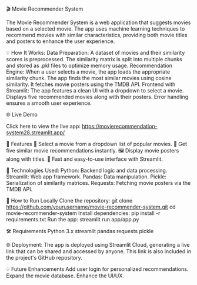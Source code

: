 🎬 Movie Recommender System


The Movie Recommender System is a web application that suggests movies based on a selected movie. The app uses machine learning techniques to recommend movies with similar characteristics, providing both movie titles and posters to enhance the user experience.

💡 How It Works:
Data Preparation:
A dataset of movies and their similarity scores is preprocessed.
The similarity matrix is split into multiple chunks and stored as .pkl files to optimize memory usage.
Recommendation Engine:
When a user selects a movie, the app loads the appropriate similarity chunk.
The app finds the most similar movies using cosine similarity.
It fetches movie posters using the TMDB API.
Frontend with Streamlit:
The app features a clean UI with a dropdown to select a movie.
Displays five recommended movies along with their posters.
Error handling ensures a smooth user experience.

🌐 Live Demo

Click here to view the live app: https://movierecommendation-system28.streamlit.app/

🚀 Features
🎥 Select a movie from a dropdown list of popular movies.
🤖 Get five similar movie recommendations instantly.
🖼️ Display movie posters along with titles.
💨 Fast and easy-to-use interface with Streamlit.



🚀 Technologies Used:
Python: Backend logic and data processing.
Streamlit: Web app framework.
Pandas: Data manipulation.
Pickle: Serialization of similarity matrices.
Requests: Fetching movie posters via the TMDB API.
 
 
🚧 How to Run Locally
Clone the repository:
git clone https://github.com/yourusername/movie-recommender-system.git
cd movie-recommender-system
Install dependencies:
pip install -r requirements.txt
Run the app:
streamlit run app/app.py


🛠️ Requirements
Python 3.x
streamlit
pandas
requests
pickle

🌐 Deployment:
The app is deployed using Streamlit Cloud, generating a live link that can be shared and accessed by anyone. This link is also included in the project's GitHub repository.

💡 Future Enhancements
Add user login for personalized recommendations.
Expand the movie database.
Enhance the UI/UX.



